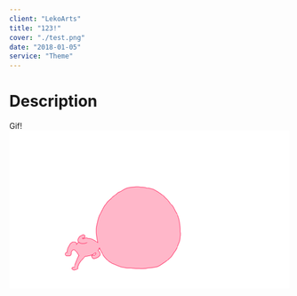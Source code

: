 ```yaml
---
client: "LekoArts"
title: "123!"
cover: "./test.png"
date: "2018-01-05"
service: "Theme"
---
```

# Description

Gif!
![](./loading.gif)